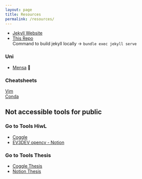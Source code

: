 ```yaml
---
layout: page
title: Resources
permalink: /resources/
---
```



- [Jekyll Website](https://docs.github.com/en/pages/setting-up-a-github-pages-site-with-jekyll/adding-content-to-your-github-pages-site-using-jekyll)<br>
- [This Repo](https://github.com/sachinkmohan/sachinkmohan.github.io) <br>
Command to build jekyll locally -> `bundle exec jekyll serve`

### Uni
- [Mensa](https://www.studierendenwerk-kaiserslautern.de/kaiserslautern/essen-und-trinken/tu-kaiserslautern/mensa/) 🍱

### Cheatsheets
[Vim](https://vim.rtorr.com/) <br>
[Conda](https://docs.conda.io/projects/conda/en/4.6.0/_downloads/52a95608c49671267e40c689e0bc00ca/conda-cheatsheet.pdf)

## Not accessible tools for public 
### Go to Tools HiwL
- [Coggle](https://coggle.it/folder/60e5a2369aec02be916e9da6?org=0)<br>
- [EV3DEV opencv - Notion](https://www.notion.so/EV3Dev-OpenCV-ac539198557648dab077a2b66bc13ee5)

### Go to Tools Thesis
- [Coggle Thesis](https://coggle.it/folder/60d99f557892e421a3381180?org=0)<br>
- [Notion Thesis](https://www.notion.so/Thesis-afad72b0dfa0482e8af4e4fda7a0580c)
